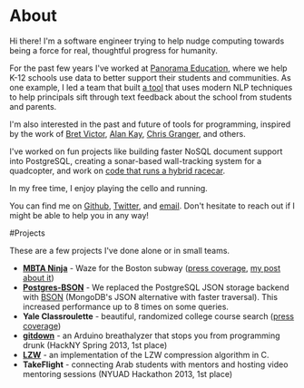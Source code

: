 # About

Hi there! I'm a software engineer trying to help nudge computing towards being a force for real, thoughtful progress for humanity.

For the past few years I've worked at [Panorama Education](http://www.panoramaed.com), where we help K-12 schools use data to better support their students and communities. As one example, I led a team that built [a tool](https://blog.panoramaed.com/introducing-free-response-analytics/) that uses modern NLP techniques to help principals sift through text feedback about the school from students and parents.

I'm also interested in the past and future of tools for programming, inspired by the work of [Bret Victor](http://worrydream.com/LearnableProgramming/), [Alan Kay](https://www.youtube.com/watch?v=oKg1hTOQXoY&feature=youtu.be), [Chris Granger](http://www.chris-granger.com/2014/03/27/toward-a-better-programming/), and others.

I've worked on fun projects like building faster NoSQL document support into PostgreSQL, creating a sonar-based wall-tracking system for a quadcopter, and work on [code that runs a hybrid racecar](https://github.com/BulldogsRacing/Yale-Formula-Hybrid).

In my free time, I enjoy playing the cello and running.

You can find me on [Github](http://www.github.com/geoffreylitt), [Twitter](http://www.twitter.com/geoffreylitt), and [email](mailto:gklitt@gmail.com). Don't hesitate to reach out if I might be able to help you in any way!

#Projects
<a name="projects"></a>

These are a few projects I've done alone or in small teams.

* [**MBTA Ninja**](http://mbta.ninja) - Waze for the Boston subway ([press coverage](http://boston.cbslocal.com/2015/02/26/commuters-use-mbta-ninja-help-other-riders/), [my post about it](/2015/02/28/mbta-ninja.html))
* [**Postgres-BSON**](/files/Postgres-BSON.pdf) - We replaced the PostgreSQL JSON storage backend with [BSON](http://bsonspec.org/) (MongoDB's JSON alternative with faster traversal). This increased performance up to 8 times on some queries.
* **Yale Classroulette** - beautiful, randomized college course search ([press coverage](http://yaledailynews.com/blog/2012/08/08/class-roulette-aims-to-mimic-bluebooking/))
* [**gitdown**](http://www.alexq.in/gitdown/) - an Arduino breathalyzer that stops you from programming drunk (HackNY Spring 2013, 1st place)
* [**LZW**](http://github.com/geoffreylitt/lzw) - an implementation of the LZW compression algorithm in C.
* **TakeFlight** - connecting Arab students with mentors and hosting video mentoring sessions (NYUAD Hackathon 2013, 1st place)
